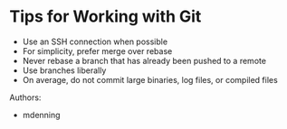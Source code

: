 # Tips for Working with Git

* Use an SSH connection when possible
* For simplicity, prefer merge over rebase
* Never rebase a branch that has already been pushed to a remote
* Use branches liberally
* On average, do not commit large binaries, log files, or compiled files

Authors:

* mdenning
